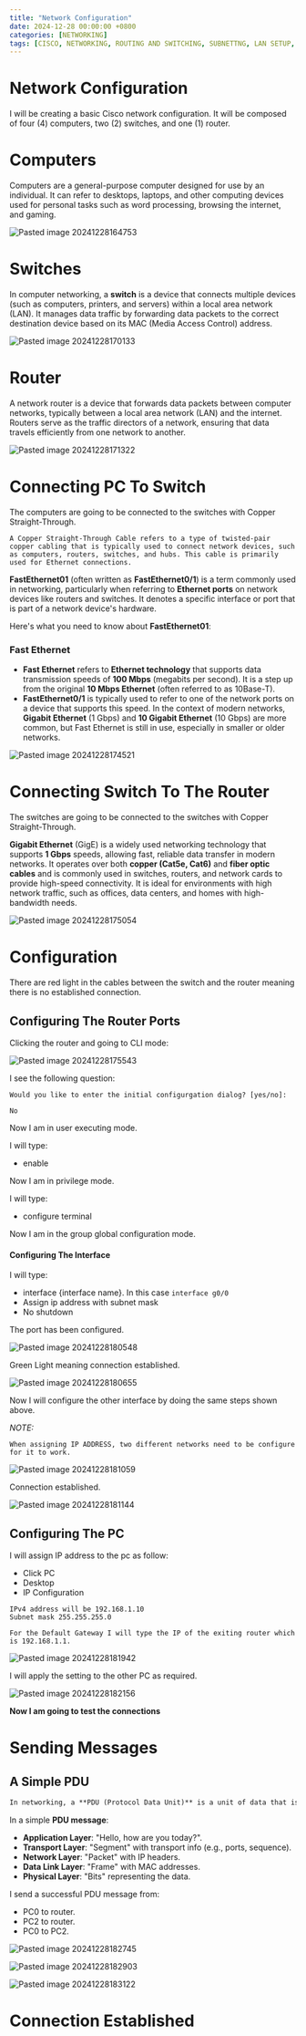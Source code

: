 ```yaml
---
title: "Network Configuration"
date: 2024-12-28 00:00:00 +0800
categories: [NETWORKING]
tags: [CISCO, NETWORKING, ROUTING AND SWITCHING, SUBNETTNG, LAN SETUP, TOPOLOGY, NETWORK DESIGN, NETWORK ADMIN]
---
```


# Network Configuration

I will be creating a basic Cisco network configuration. It will be composed of four (4) computers, two (2) switches, and one (1) router.


# Computers

Computers are a general-purpose computer designed for use by an individual. It can refer to desktops, laptops, and other computing devices used for personal tasks such as word processing, browsing the internet, and gaming.

![Pasted image 20241228164753](https://github.com/user-attachments/assets/b5ec143e-7774-4408-a7f7-afb7db03513d)


# Switches

In computer networking, a **switch** is a device that connects multiple devices (such as computers, printers, and servers) within a local area network (LAN). It manages data traffic by forwarding data packets to the correct destination device based on its MAC (Media Access Control) address.

![Pasted image 20241228170133](https://github.com/user-attachments/assets/5b77da68-a169-4bc7-9edd-585f2708ff20)


# Router

A network router is a device that forwards data packets between computer networks, typically between a local area network (LAN) and the internet. Routers serve as the traffic directors of a network, ensuring that data travels efficiently from one network to another.

![Pasted image 20241228171322](https://github.com/user-attachments/assets/a821be92-4cb5-4b63-b29a-9b8ae4d7b2e6)


# Connecting PC To Switch

The computers are going to be connected to the switches with Copper Straight-Through. 

```
A Copper Straight-Through Cable refers to a type of twisted-pair copper cabling that is typically used to connect network devices, such as computers, routers, switches, and hubs. This cable is primarily used for Ethernet connections.
```

 **FastEthernet01** (often written as **FastEthernet0/1**) is a term commonly used in networking, particularly when referring to **Ethernet ports** on network devices like routers and switches. It denotes a specific interface or port that is part of a network device's hardware.

Here's what you need to know about **FastEthernet01**:

### **Fast Ethernet**

- **Fast Ethernet** refers to **Ethernet technology** that supports data transmission speeds of **100 Mbps** (megabits per second). It is a step up from the original **10 Mbps Ethernet** (often referred to as 10Base-T).
- **FastEthernet0/1** is typically used to refer to one of the network ports on a device that supports this speed. In the context of modern networks, **Gigabit Ethernet** (1 Gbps) and **10 Gigabit Ethernet** (10 Gbps) are more common, but Fast Ethernet is still in use, especially in smaller or older networks.

![Pasted image 20241228174521](https://github.com/user-attachments/assets/d83cad20-87a2-4a07-877c-44787bb2fd4f)


# Connecting Switch To The Router

The switches are going to be connected to the switches with Copper Straight-Through. 

**Gigabit Ethernet** (GigE) is a widely used networking technology that supports **1 Gbps** speeds, allowing fast, reliable data transfer in modern networks. It operates over both **copper (Cat5e, Cat6)** and **fiber optic cables** and is commonly used in switches, routers, and network cards to provide high-speed connectivity. It is ideal for environments with high network traffic, such as offices, data centers, and homes with high-bandwidth needs.

![Pasted image 20241228175054](https://github.com/user-attachments/assets/4caa0646-2376-46f9-a4fe-7911f20e41a3)


# Configuration

There are red light in the cables between the switch and the router meaning there is no established connection.

## Configuring The Router Ports

Clicking the router and going to CLI mode:

![Pasted image 20241228175543](https://github.com/user-attachments/assets/815b4aa6-1b4d-49be-b991-0af1bd7b6c51)

I see the following question:
```
Would you like to enter the initial configurgation dialog? [yes/no]:
```
`No`

Now I am in user executing mode. 

I will type:
- enable 

Now I am in privilege mode.

I will type:
- configure terminal

Now I am in the group global configuration mode.

#### Configuring The Interface

I will type:
- interface {interface name}. In this case `interface g0/0`
- Assign ip address with subnet mask
- No shutdown

The port has been configured.

![Pasted image 20241228180548](https://github.com/user-attachments/assets/321605e1-8e1b-48ec-bf7e-faf20f0d802e)

Green Light meaning connection established.

![Pasted image 20241228180655](https://github.com/user-attachments/assets/6d164138-f5a0-4ced-9523-abf989020416)

Now I will configure the other interface by doing the same steps shown above.

*NOTE:*
```
When assigning IP ADDRESS, two different networks need to be configure for it to work.
```

![Pasted image 20241228181059](https://github.com/user-attachments/assets/a07c4bfd-3244-4979-b31d-08585495b94d)

Connection established.

![Pasted image 20241228181144](https://github.com/user-attachments/assets/35940825-c754-460b-b3c4-bed21e11140c)

## Configuring The PC

I will assign IP address to the pc as follow:
- Click PC
- Desktop
- IP Configuration
```
IPv4 address will be 192.168.1.10
Subnet mask 255.255.255.0

For the Default Gateway I will type the IP of the exiting router which is 192.168.1.1.
```

![Pasted image 20241228181942](https://github.com/user-attachments/assets/abcf1104-7761-4f0d-b3a7-5a40e0cdb8e9)

I will apply the setting to the other PC as required.

![Pasted image 20241228182156](https://github.com/user-attachments/assets/08c9dbbe-832c-4b4a-967a-c1b93a779faa)

**Now I am going to test the connections**


# Sending Messages

## A Simple PDU

```markdown
In networking, a **PDU (Protocol Data Unit)** is a unit of data that is transmitted across a network at various layers of the OSI (Open Systems Interconnection) model. Each layer adds its own header (and sometimes trailer) to the data, which results in the creation of a PDU at that layer.
```

In a simple **PDU message**:

- **Application Layer**: "Hello, how are you today?".
- **Transport Layer**: "Segment" with transport info (e.g., ports, sequence).
- **Network Layer**: "Packet" with IP headers.
- **Data Link Layer**: "Frame" with MAC addresses.
- **Physical Layer**: "Bits" representing the data.

I send a successful PDU message from:
- PC0 to router.
- PC2 to router.
- PC0 to PC2.

![Pasted image 20241228182745](https://github.com/user-attachments/assets/464b69cf-1658-4899-86b6-6a13a87b138f)

![Pasted image 20241228182903](https://github.com/user-attachments/assets/cefce326-f89c-4b2d-b50c-dc2a52680f5b)

![Pasted image 20241228183122](https://github.com/user-attachments/assets/d709cc6e-0e63-4d43-9399-b8073eb90887)


# Connection Established



